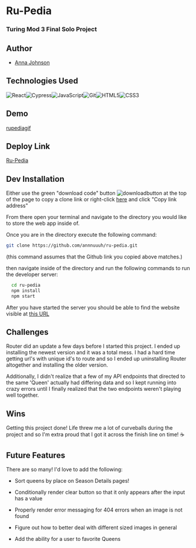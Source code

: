 

# Ru-Pedia
### Turing Mod 3 Final Solo Project


## Author

- [Anna Johnson](https://www.github.com/annnuuuh)


## Technologies Used
<img alt="React" src="https://img.shields.io/badge/react%20-%2320232a.svg?&style=for-the-badge&logo=react&logoColor=%2361DAFB"/><img alt="Cypress" src='https://img.shields.io/badge/cypress%20-%23404d59.svg?&style=for-the-badge&logo=Cypress&logoColor=white'/><img alt="JavaScript" src="https://img.shields.io/badge/javascript%20-%23323330.svg?&style=for-the-badge&logo=javascript&logoColor=%23F7DF1E"/><img alt="Git" src="https://img.shields.io/badge/git%20-%23F05033.svg?&style=for-the-badge&logo=git&logoColor=white"/><img alt="HTML5" src="https://img.shields.io/badge/html5%20-%23E34F26.svg?&style=for-the-badge&logo=html5&logoColor=white"/><img alt="CSS3" src="https://img.shields.io/badge/css3%20-%231572B6.svg?&style=for-the-badge&logo=css3&logoColor=white"/>


## Demo
[rupediagif](https://user-images.githubusercontent.com/83973975/141868742-2f74aa13-6917-4464-a8ed-d27fbabcb2e5.gif)
## Deploy Link
[Ru-Pedia](https://ru-pedia.surge.sh/)

## Dev Installation

Either use the green "download code" button ![downloadbutton](https://imgur.com/lYy4FVP.png) at the top of the page to copy a clone link or right-click [here](https://github.com/annnuuuh/ru-pedia.git) and click "Copy link address"

From there open your terminal and navigate to the directory you would like to store the web app inside of.

Once you are in the directory execute the following command:

```bash
git clone https://github.com/annnuuuh/ru-pedia.git
```
(this command assumes that the Github link you copied above matches.)

then navigate inside of the directory and run the following commands to run the developer server:

```bash
  cd ru-pedia
  npm install
  npm start
```
After you have started the server you should be able to find the website visible at [this URL](http://localhost:3000)

## Challenges

Router did an update a few days before I started this project. I ended up installing the newest version and it was a total mess. I had a hard time getting url's with unique id's to route and so I ended up uninstalling Router altogether and installing the older version.

Additionally, I didn't realize that a few of my API endpoints that directed to the same 'Queen' actually had differing data and so I kept running into crazy errors until I finally realized that the two endpoints weren't playing well together.

## Wins

Getting this project done! Life threw me a lot of curveballs during the project and so I'm extra proud that I got it across the finish line on time! ☕️

## Future Features

There are so many! I'd love to add the following:
- Sort queens by place on Season Details pages!

- Conditionally render clear button so that it only appears after the input has a value
- Properly render error messaging for 404 errors when an image is not found
- Figure out how to better deal with different sized images in general
- Add the ability for a user to favorite Queens
